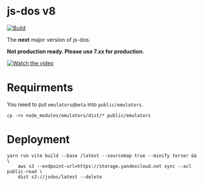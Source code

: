 # js-dos v8
[![Build](https://github.com/caiiiycuk/js-dos/actions/workflows/build.yml/badge.svg)](https://github.com/caiiiycuk/js-dos/actions/workflows/build.yml)

The **next** major version of js-dos. 

**Not production ready. Please use 7.xx for production.**

[![Watch the video](https://img.youtube.com/vi/lhFrAe5YrJE/hqdefault.jpg)](https://youtu.be/lhFrAe5YrJE)

# Requirments

You need to put `emulators@beta` into `public/emulators`.

```
cp -rv node_modules/emulators/dist/* public/emulators
```

# Deployment

```
yarn run vite build --base /latest --sourcemap true --minify terser && \
    aws s3 --endpoint-url=https://storage.yandexcloud.net sync --acl public-read \
    dist s3://jsdos/latest --delete 
```
